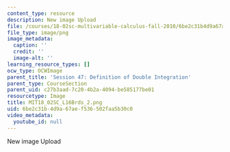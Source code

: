 ```yaml
---
content_type: resource
description: New image Upload
file: /courses/18-02sc-multivariable-calculus-fall-2010/6be2c31b4d9a67aef536502faa5b30c0_MIT18_02SC_L16Brds_2.png
file_type: image/png
image_metadata:
  caption: ''
  credit: ''
  image-alt: ''
learning_resource_types: []
ocw_type: OCWImage
parent_title: 'Session 47: Definition of Double Integration'
parent_type: CourseSection
parent_uid: c27b3aad-7c20-4b2a-4094-be585177be01
resourcetype: Image
title: MIT18_02SC_L16Brds_2.png
uid: 6be2c31b-4d9a-67ae-f536-502faa5b30c0
video_metadata:
  youtube_id: null
---
```

New image Upload

